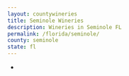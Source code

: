 ```yaml
---
layout: countywineries
title: Seminole Wineries
description: Wineries in Seminole FL
permalink: /florida/seminole/
county: seminole
state: fl
---
```

-
